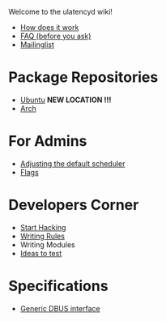 Welcome to the ulatencyd wiki!

* [How does it work](wiki/How-does-it-work)
* [FAQ (before you ask)](wiki/Faq)
* [Mailinglist](http://groups.google.com/group/ulatencyd)

# Package Repositories
* [Ubuntu](https://launchpad.net/~ulatencyd/+archive/stable) **NEW LOCATION !!!**
* [Arch](http://aur.archlinux.org/packages.php?O=0&K=ulatencyd&do_Search=Go)


# For Admins
* [Adjusting the default scheduler](wiki/Adjusting-default-scheduler)
* [Flags](wiki/flags.md)

# Developers Corner
* [Start Hacking](wiki/Start-Hacking)
* [Writing Rules](wiki/Writing-Rules)
* Writing Modules
* [Ideas to test](wiki/Ideas-to-test)

# Specifications
* [Generic DBUS interface](wiki/specs/dbus)